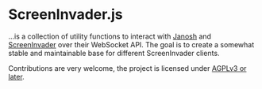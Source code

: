 # ScreenInvader.js

...is a collection of utility functions to interact with
[Janosh](https://github.com/kallaballa/Janosh) and
[ScreenInvader](http://github.com/screeninvader/screeninvader) over
their WebSocket API. The goal is to create a somewhat stable and
maintainable base for different ScreenInvader clients.

Contributions are very welcome, the project is licensed under [AGPLv3
or later](http://www.gnu.org/licenses/agpl-3.0.html).
